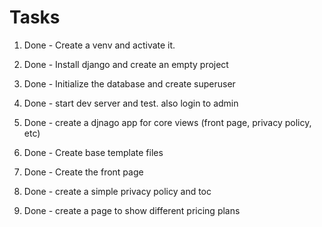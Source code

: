 # Tasks

1. Done - Create a venv and activate it.

2. Done - Install django and create an empty project

3. Done - Initialize the database and create superuser

4. Done - start dev server and test. also login to admin

5. Done - create a djnago app for core views (front page, privacy policy, etc)

6. Done - Create base template files

7. Done - Create the front page

8. Done - create a simple privacy policy and toc

9. Done - create a page to show different pricing plans
